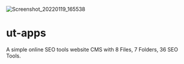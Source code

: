 ![Screenshot_20220119_165538](https://user-images.githubusercontent.com/84134854/150122067-514a9227-c0e3-48bc-91ad-0326648de564.png)
# ut-apps
A simple online SEO tools website CMS
with 8 Files, 7 Folders, 36 SEO Tools.
